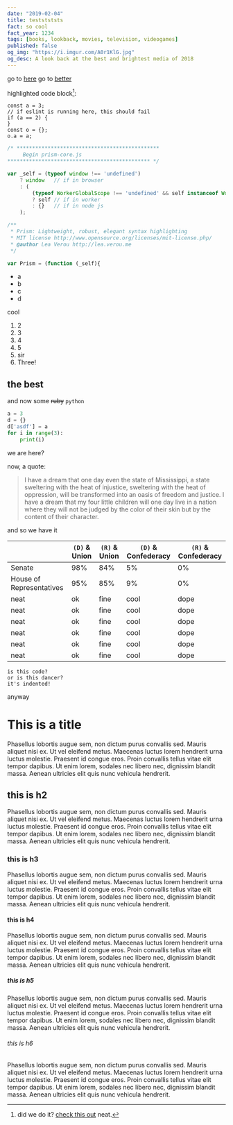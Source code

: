 ```yaml
---
date: "2019-02-04"
title: teststststs
fact: so cool
fact_year: 1234
tags: [books, lookback, movies, television, videogames]
published: false
og_img: "https://i.imgur.com/A0r1KlG.jpg"
og_desc: A look back at the best and brightest media of 2018
---
```


go to [here](#here)
go to [better](#the-best)

highlighted code block[^1]:

```js{numberLines: true}
const a = 3;
// if eslint is running here, this should fail
if (a == 2) {
}
const o = {};
o.a = a;
```

```js
/* **********************************************
     Begin prism-core.js
********************************************** */

var _self = (typeof window !== 'undefined')
	? window   // if in browser
	: (
		(typeof WorkerGlobalScope !== 'undefined' && self instanceof WorkerGlobalScope)
		? self // if in worker
		: {}   // if in node js
	);

/**
 * Prism: Lightweight, robust, elegant syntax highlighting
 * MIT license http://www.opensource.org/licenses/mit-license.php/
 * @author Lea Verou http://lea.verou.me
 */

var Prism = (function (_self){
```

- a
- b
- c
- d

cool

1. 2
2. 3
3. 4
4. 5
5. sir
6. Three!

## the best

and now some ~~ruby~~ `python`

```py {3}
a = 3
d = {}
d['asdf'] = a
for i in range(3):
    print(i)
```

<a name="here" />
we are here?

now, a quote:

> I have a dream that one day even the state of Mississippi, a state sweltering with the heat of injustice, sweltering with the heat of oppression, will be transformed into an oasis of freedom and justice. I have a dream that my four little children will one day live in a nation where they will not be judged by the color of their skin but by the content of their character.

and so we have it

|                          | `(D)` & Union | `(R)` & Union | `(D)` & Confederacy | `(R)` & Confederacy |
| ------------------------ | ------------- | ------------- | ------------------- | ------------------- |
| Senate                   | 98%           | 84%           | 5%                  | 0%                  |
| House of Representatives | 95%           | 85%           | 9%                  | 0%                  |
| neat                     | ok            | fine          | cool                | dope                |
| neat                     | ok            | fine          | cool                | dope                |
| neat                     | ok            | fine          | cool                | dope                |
| neat                     | ok            | fine          | cool                | dope                |
| neat                     | ok            | fine          | cool                | dope                |
| neat                     | ok            | fine          | cool                | dope                |

    is this code?
    or is this dancer?
    it's indented!

anyway

# This is a title

Phasellus lobortis augue sem, non dictum purus convallis sed. Mauris aliquet nisi ex. Ut vel eleifend metus. Maecenas luctus lorem hendrerit urna luctus molestie. Praesent id congue eros. Proin convallis tellus vitae elit tempor dapibus. Ut enim lorem, sodales nec libero nec, dignissim blandit massa. Aenean ultricies elit quis nunc vehicula hendrerit.

## this is h2

Phasellus lobortis augue sem, non dictum purus convallis sed. Mauris aliquet nisi ex. Ut vel eleifend metus. Maecenas luctus lorem hendrerit urna luctus molestie. Praesent id congue eros. Proin convallis tellus vitae elit tempor dapibus. Ut enim lorem, sodales nec libero nec, dignissim blandit massa. Aenean ultricies elit quis nunc vehicula hendrerit.

### this is h3

Phasellus lobortis augue sem, non dictum purus convallis sed. Mauris aliquet nisi ex. Ut vel eleifend metus. Maecenas luctus lorem hendrerit urna luctus molestie. Praesent id congue eros. Proin convallis tellus vitae elit tempor dapibus. Ut enim lorem, sodales nec libero nec, dignissim blandit massa. Aenean ultricies elit quis nunc vehicula hendrerit.

#### this is h4

Phasellus lobortis augue sem, non dictum purus convallis sed. Mauris aliquet nisi ex. Ut vel eleifend metus. Maecenas luctus lorem hendrerit urna luctus molestie. Praesent id congue eros. Proin convallis tellus vitae elit tempor dapibus. Ut enim lorem, sodales nec libero nec, dignissim blandit massa. Aenean ultricies elit quis nunc vehicula hendrerit.

##### this is h5

Phasellus lobortis augue sem, non dictum purus convallis sed. Mauris aliquet nisi ex. Ut vel eleifend metus. Maecenas luctus lorem hendrerit urna luctus molestie. Praesent id congue eros. Proin convallis tellus vitae elit tempor dapibus. Ut enim lorem, sodales nec libero nec, dignissim blandit massa. Aenean ultricies elit quis nunc vehicula hendrerit.

###### this is h6

Phasellus lobortis augue sem, non dictum purus convallis sed. Mauris aliquet nisi ex. Ut vel eleifend metus. Maecenas luctus lorem hendrerit urna luctus molestie. Praesent id congue eros. Proin convallis tellus vitae elit tempor dapibus. Ut enim lorem, sodales nec libero nec, dignissim blandit massa. Aenean ultricies elit quis nunc vehicula hendrerit.

[^1]: did we do it? [check this out](https://google.com) neat.
